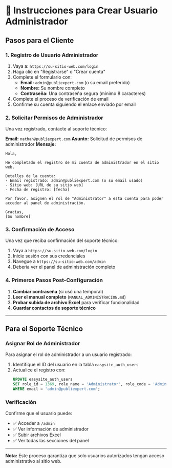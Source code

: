 # 🔐 Instrucciones para Crear Usuario Administrador

## Pasos para el Cliente

### 1. Registro de Usuario Administrador
1. Vaya a: `https://su-sitio-web.com/login`
2. Haga clic en "Registrarse" o "Crear cuenta"
3. Complete el formulario con:
   - **Email:** `admin@publiexpert.com` (o su email preferido)
   - **Nombre:** Su nombre completo
   - **Contraseña:** Una contraseña segura (mínimo 8 caracteres)
4. Complete el proceso de verificación de email
5. Confirme su cuenta siguiendo el enlace enviado por email

### 2. Solicitar Permisos de Administrador
Una vez registrado, contacte al soporte técnico:

**Email:** `nathan@publiexpert.com`
**Asunto:** Solicitud de permisos de administrador
**Mensaje:**
```
Hola,

He completado el registro de mi cuenta de administrador en el sitio web.

Detalles de la cuenta:
- Email registrado: admin@publiexpert.com (o su email usado)
- Sitio web: [URL de su sitio web]
- Fecha de registro: [fecha]

Por favor, asignen el rol de "Administrator" a esta cuenta para poder acceder al panel de administración.

Gracias,
[Su nombre]
```

### 3. Confirmación de Acceso
Una vez que reciba confirmación del soporte técnico:
1. Vaya a `https://su-sitio-web.com/login`
2. Inicie sesión con sus credenciales
3. Navegue a `https://su-sitio-web.com/admin`
4. Debería ver el panel de administración completo

### 4. Primeros Pasos Post-Configuración
1. **Cambiar contraseña** (si usó una temporal)
2. **Leer el manual completo** (`MANUAL_ADMINISTRACION.md`)
3. **Probar subida de archivo Excel** para verificar funcionalidad
4. **Guardar contactos de soporte técnico**

---

## Para el Soporte Técnico

### Asignar Rol de Administrador
Para asignar el rol de administrador a un usuario registrado:

1. Identifique el ID del usuario en la tabla `easysite_auth_users`
2. Actualice el registro con:
   ```sql
   UPDATE easysite_auth_users 
   SET role_id = 1369, role_name = 'Administrator', role_code = 'Administrator'
   WHERE email = 'admin@publiexpert.com';
   ```

### Verificación
Confirme que el usuario puede:
- ✅ Acceder a `/admin`
- ✅ Ver información de administrador
- ✅ Subir archivos Excel
- ✅ Ver todas las secciones del panel

---

**Nota:** Este proceso garantiza que solo usuarios autorizados tengan acceso administrativo al sitio web.
